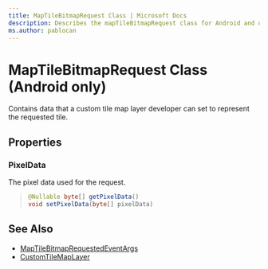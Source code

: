 ```yaml
---
title: MapTileBitmapRequest Class | Microsoft Docs
description: Describes the mapTileBitmapRequest class for Android and outlines the PixelData property and provides additional references.
ms.author: pablocan
---
```


# MapTileBitmapRequest Class (Android only)

Contains data that a custom tile map layer developer can set to represent the requested tile.

## Properties

### PixelData

The pixel data used for the request.

>```java
> @Nullable byte[] getPixelData()
> void setPixelData(byte[] pixelData)
>```

## See Also

* [MapTileBitmapRequestedEventArgs](MapTileBitmapRequestedEventArgs-class.md)
* [CustomTileMapLayer](../CustomTileMapLayer-class.md)
